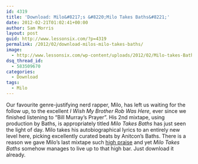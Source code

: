 ```yaml
---
id: 4319
title: 'Download: Milo&#8217;s &#8220;Milo Takes Baths&#8221;'
date: 2012-02-21T01:02:41+00:00
author: Sam Morris
layout: post
guid: http://www.lessonsix.com/?p=4319
permalink: /2012/02/download-milos-milo-takes-baths/
image:
  - http://www.lessonsix.com/wp-content/uploads/2012/02/Milo-takes-Baths-8x8.png
dsq_thread_id:
  - 583509670
categories:
  - Download
tags:
  - Milo
---
```

Our favourite genre-justifying nerd rapper, Milo, has left us waiting for the follow up, to the excellent _I Wish My Brother Rob Was Here,_ ever since we finished listening to &#8220;Bill Murray&#8217;s Prayer&#8221;. His 2nd mixtape, using production by Baths, is appropriately titled _Milo Takes Baths_ has just seen the light of day. Milo takes his autobiographical lyrics to an entirely new level here, picking excellently curated beats by Anitcon&#8217;s Baths. There is a reason we gave Milo&#8217;s last mixtape such [high praise](http://www.lessonsix.com/2012/01/the-best-of-2011-free-downloads-of-the-year/) and yet _Milo Takes Baths_ somehow manages to live up to that high bar. Just download it already.